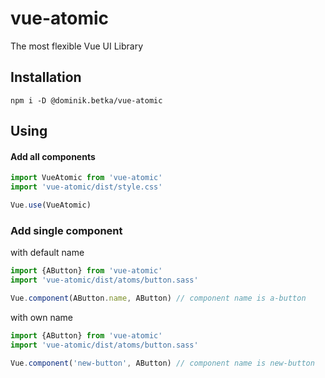 # vue-atomic
The most flexible Vue UI Library

## Installation
```
npm i -D @dominik.betka/vue-atomic
```

## Using
#### Add all components
```js
import VueAtomic from 'vue-atomic'
import 'vue-atomic/dist/style.css'

Vue.use(VueAtomic)
```
### Add single component
with default name
```js
import {AButton} from 'vue-atomic'
import 'vue-atomic/dist/atoms/button.sass'

Vue.component(AButton.name, AButton) // component name is a-button
```
with own name
```js
import {AButton} from 'vue-atomic'
import 'vue-atomic/dist/atoms/button.sass'

Vue.component('new-button', AButton) // component name is new-button
```
